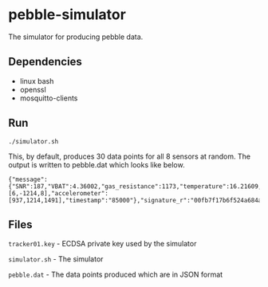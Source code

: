 # pebble-simulator
The simulator for producing pebble data.

## Dependencies
- linux bash
- openssl
- mosquitto-clients

## Run
`./simulator.sh`

This, by default, produces 30 data points for all 8 sensors at random. The output is written to pebble.dat which looks like below.
```
{"message":{"SNR":187,"VBAT":4.36002,"gas_resistance":1173,"temperature":16.21609,"pressure":515.32678,"humidity":31.51630,"temperature":76.22284,"gyroscope":[6,-1214,8],"accelerometer":[937,1214,1491],"timestamp":"85000"},"signature_r":"00fb7f17b6f524a684ac392eb47761bd1f994fd0a1f92d227a263e3ea981d2007e02204","signature_s":""}
```

## Files
`tracker01.key` - ECDSA private key used by the simulator

`simulator.sh` - The simulator

`pebble.dat` - The data points produced which are in JSON format
